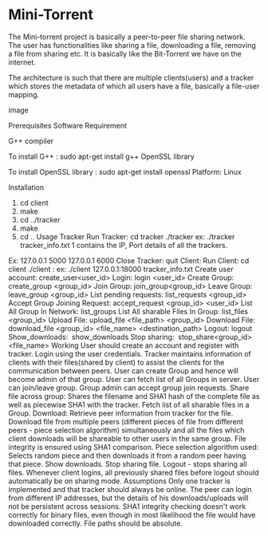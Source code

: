 # Mini-Torrent
The Mini-torrent project is basically a peer-to-peer file sharing network. The user has functionalities like sharing a file, downloading a file, removing a file from sharing etc. It is basically like the Bit-Torrent we have on the internet.

The architecture is such that there are multiple clients(users) and a tracker which stores the metadata of which all users have a file, basically a file-user mapping.

image

Prerequisites
Software Requirement

G++ compiler

To install G++ : sudo apt-get install g++
OpenSSL library

To install OpenSSL library : sudo apt-get install openssl
Platform: Linux

Installation
1. cd client
2. make
3. cd ../tracker
5. make
6. cd ..
Usage
Tracker
Run Tracker:
cd tracker
./tracker​ <TRACKER INFO FILE> <TRACKER NUMBER>
ex: ./tracker tracker_info.txt 1
<TRACKER INFO FILE> contains the IP, Port details of all the trackers.

Ex:
127.0.0.1
5000
127.0.0.1
6000
Close Tracker:
quit
Client:
Run Client:
cd client
./client​ <IP>:<PORT> <TRACKER INFO FILE>
ex: ./client 127.0.0.1:18000 tracker_info.txt
Create user account:
create_user​ <user_id> <password>
Login:
login​ <user_id> <password>
Create Group:
create_group​ <group_id>
Join Group:
join_group​ <group_id>
Leave Group:
leave_group​ <group_id>
List pending requests:
list_requests ​<group_id>
Accept Group Joining Request:
accept_request​ <group_id> <user_id>
List All Group In Network:
list_groups
List All sharable Files In Group:
list_files​ <group_id>
Upload File:
​upload_file​ <file_path> <group_id​>
Download File:​
download_file​ <group_id> <file_name> <destination_path>
Logout:​
logout
Show_downloads: ​
show_downloads
Stop sharing: ​
stop_share ​<group_id> <file_name>
Working
User should create an account and register with tracker.
Login using the user credentials.
Tracker maintains information of clients with their files(shared by client) to assist the clients for the communication between peers.
User can create Group and hence will become admin of that group.
User can fetch list of all Groups in server.
User can join/leave group.
Group admin can accept group join requests.
Share file across group: Shares the filename and SHA1 hash of the complete file as well as piecewise SHA1 with the tracker.
Fetch list of all sharable files in a Group.
Download:
Retrieve peer information from tracker for the file.
Download file from multiple peers (different pieces of file from different peers - ​piece selection algorithm​) simultaneously and all the files which client downloads will be shareable to other users in the same group. File integrity is ensured using SHA1 comparison.
Piece selection algorithm used: Selects random piece and then downloads it from a random peer having that piece.
Show downloads.
Stop sharing file.
Logout - stops sharing all files.
Whenever client logins, all previously shared files before logout should automatically be on sharing mode.
Assumptions
Only one tracker is implemented and that tracker should always be online.
The peer can login from different IP addresses, but the details of his downloads/uploads will not be persistent across sessions.
SHA1 integrity checking doesn't work correctly for binary files, even though in most likelihood the file would have downloaded correctly.
File paths should be absolute.